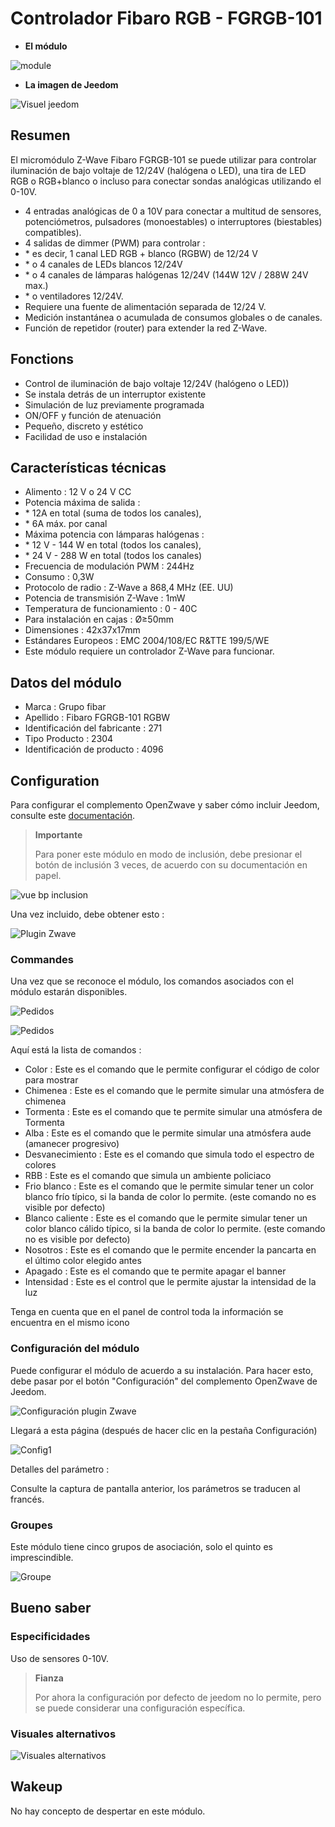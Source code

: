 # Controlador Fibaro RGB - FGRGB-101

-   **El módulo**

![module](images/fibaro.fgrgb101/module.jpg)

-   **La imagen de Jeedom**

![Visuel jeedom](images/fibaro.fgrgb101/Visuel_jeedom.png)

## Resumen

El micromódulo Z-Wave Fibaro FGRGB-101 se puede utilizar para controlar iluminación de bajo voltaje de 12/24V (halógena o LED), una tira de LED RGB o RGB+blanco o incluso para conectar sondas analógicas utilizando el 0-10V.

-   4 entradas analógicas de 0 a 10V para conectar a multitud de sensores, potenciómetros, pulsadores (monoestables) o interruptores (biestables) compatibles).
-   4 salidas de dimmer (PWM) para controlar :
-   \* es decir, 1 canal LED RGB + blanco (RGBW) de 12/24 V
-   \* o 4 canales de LEDs blancos 12/24V
-   \* o 4 canales de lámparas halógenas 12/24V (144W 12V / 288W 24V max.)
-   \* o ventiladores 12/24V.
-   Requiere una fuente de alimentación separada de 12/24 V.
-   Medición instantánea o acumulada de consumos globales o de canales.
-   Función de repetidor (router) para extender la red Z-Wave.

## Fonctions

-   Control de iluminación de bajo voltaje 12/24V (halógeno o LED))
-   Se instala detrás de un interruptor existente
-   Simulación de luz previamente programada
-   ON/OFF y función de atenuación
-   Pequeño, discreto y estético
-   Facilidad de uso e instalación

## Características técnicas

-   Alimento : 12 V o 24 V CC
-   Potencia máxima de salida :
-   \* 12A en total (suma de todos los canales),
-   \* 6A máx. por canal
-   Máxima potencia con lámparas halógenas :
-   \* 12 V - 144 W en total (todos los canales),
-   \* 24 V - 288 W en total (todos los canales)
-   Frecuencia de modulación PWM : 244Hz
-   Consumo : 0,3W
-   Protocolo de radio : Z-Wave a 868,4 MHz (EE. UU)
-   Potencia de transmisión Z-Wave : 1mW
-   Temperatura de funcionamiento : 0 - 40C
-   Para instalación en cajas : Ø≥50mm
-   Dimensiones : 42x37x17mm
-   Estándares Europeos : EMC 2004/108/EC R&TTE 199/5/WE
-   Este módulo requiere un controlador Z-Wave para funcionar.

## Datos del módulo

-   Marca : Grupo fibar
-   Apellido : Fibaro FGRGB-101 RGBW
-   Identificación del fabricante : 271
-   Tipo Producto : 2304
-   Identificación de producto : 4096

## Configuration

Para configurar el complemento OpenZwave y saber cómo incluir Jeedom, consulte este [documentación](https://doc.jeedom.com/es_ES/plugins/automation%20protocol/openzwave/).

> **Importante**
>
> Para poner este módulo en modo de inclusión, debe presionar el botón de inclusión 3 veces, de acuerdo con su documentación en papel.

![vue bp inclusion](images/fibaro.fgrgb101/vue_bp_inclusion.png)

Una vez incluido, debe obtener esto :

![Plugin Zwave](images/fibaro.fgrgb101/configuration.png)

### Commandes

Una vez que se reconoce el módulo, los comandos asociados con el módulo estarán disponibles.

![Pedidos](images/fibaro.fgrgb101/commande_1.png)

![Pedidos](images/fibaro.fgrgb101/commande_2.png)

Aquí está la lista de comandos :

-   Color : Este es el comando que le permite configurar el código de color para mostrar
-   Chimenea : Este es el comando que le permite simular una atmósfera de chimenea
-   Tormenta : Este es el comando que te permite simular una atmósfera de Tormenta
-   Alba : Este es el comando que le permite simular una atmósfera aude (amanecer progresivo)
-   Desvanecimiento : Este es el comando que simula todo el espectro de colores
-   RBB : Este es el comando que simula un ambiente policiaco
-   Frio blanco : Este es el comando que le permite simular tener un color blanco frío típico, si la banda de color lo permite. (este comando no es visible por defecto)
-   Blanco caliente : Este es el comando que le permite simular tener un color blanco cálido típico, si la banda de color lo permite. (este comando no es visible por defecto)
-   Nosotros : Este es el comando que le permite encender la pancarta en el último color elegido antes
-   Apagado : Este es el comando que te permite apagar el banner
-   Intensidad : Este es el control que le permite ajustar la intensidad de la luz

Tenga en cuenta que en el panel de control toda la información se encuentra en el mismo icono

### Configuración del módulo

Puede configurar el módulo de acuerdo a su instalación. Para hacer esto, debe pasar por el botón "Configuración" del complemento OpenZwave de Jeedom.

![Configuración plugin Zwave](images/plugin/bouton_configuration.jpg)

Llegará a esta página (después de hacer clic en la pestaña Configuración)

![Config1](images/fibaro.fgrgb101/parametres.png)

Detalles del parámetro :

Consulte la captura de pantalla anterior, los parámetros se traducen al francés.

### Groupes

Este módulo tiene cinco grupos de asociación, solo el quinto es imprescindible.

![Groupe](images/fibaro.fgrgb101/groupes.png)

## Bueno saber

### Especificidades

Uso de sensores 0-10V.

> **Fianza**
>
> Por ahora la configuración por defecto de jeedom no lo permite, pero se puede considerar una configuración específica.

### Visuales alternativos

![Visuales alternativos](images/fibaro.fgrgb101/Visuel_alternatif.png)

## Wakeup

No hay concepto de despertar en este módulo.
